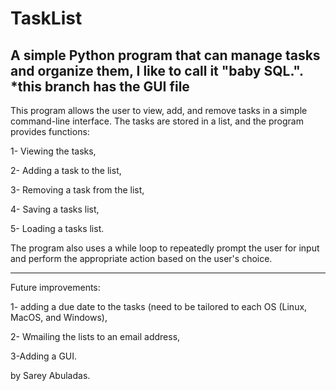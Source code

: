 # TaskList
A simple Python program that can manage tasks and organize them, I like to call it "baby SQL.".
*this branch has the GUI file
-----------------------------------------------------------------------------------------

This program allows the user to view, add, and remove tasks in a simple command-line interface. The tasks are stored in a list, and the program provides functions: 

1- Viewing the tasks,

2- Adding a task to the list, 

3- Removing a task from the list,

4- Saving a tasks list,

5- Loading a tasks list.

The program also uses a while loop to repeatedly prompt the user for input and perform the appropriate action based on the user's choice.

----------------------------------------------------

Future improvements:

1- adding a due date to the tasks (need to be tailored to each OS (Linux, MacOS, and Windows),

2- Wmailing the lists to an email address,

3-Adding a GUI.

by Sarey Abuladas.
